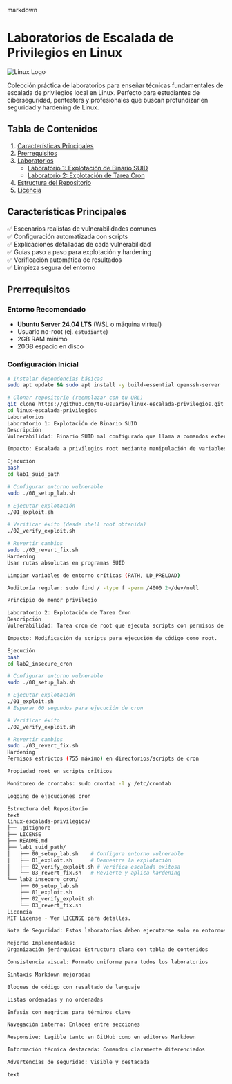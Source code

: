 markdown
# Laboratorios de Escalada de Privilegios en Linux

![Linux Logo](https://upload.wikimedia.org/wikipedia/commons/thumb/3/35/Tux.svg/1200px-Tux.svg.png)

Colección práctica de laboratorios para enseñar técnicas fundamentales de escalada de privilegios local en Linux. Perfecto para estudiantes de ciberseguridad, pentesters y profesionales que buscan profundizar en seguridad y hardening de Linux.

## Tabla de Contenidos
1. [Características Principales](#características-principales)
2. [Prerrequisitos](#prerrequisitos)
3. [Laboratorios](#laboratorios)
   - [Laboratorio 1: Explotación de Binario SUID](#laboratorio-1-explotación-de-binario-suid)
   - [Laboratorio 2: Explotación de Tarea Cron](#laboratorio-2-explotación-de-tarea-cron)
4. [Estructura del Repositorio](#estructura-del-repositorio)
5. [Licencia](#licencia)

## Características Principales
✅ Escenarios realistas de vulnerabilidades comunes  
✅ Configuración automatizada con scripts  
✅ Explicaciones detalladas de cada vulnerabilidad  
✅ Guías paso a paso para explotación y hardening  
✅ Verificación automática de resultados  
✅ Limpieza segura del entorno  

## Prerrequisitos
### Entorno Recomendado
- **Ubuntu Server 24.04 LTS** (WSL o máquina virtual)
- Usuario no-root (ej. `estudiante`)
- 2GB RAM mínimo
- 20GB espacio en disco

### Configuración Inicial
```bash
# Instalar dependencias básicas
sudo apt update && sudo apt install -y build-essential openssh-server

# Clonar repositorio (reemplazar con tu URL)
git clone https://github.com/tu-usuario/linux-escalada-privilegios.git
cd linux-escalada-privilegios
Laboratorios
Laboratorio 1: Explotación de Binario SUID
Descripción
Vulnerabilidad: Binario SUID mal configurado que llama a comandos externos sin rutas absolutas, permitiendo inyección de PATH.

Impacto: Escalada a privilegios root mediante manipulación de variables de entorno.

Ejecución
bash
cd lab1_suid_path

# Configurar entorno vulnerable
sudo ./00_setup_lab.sh

# Ejecutar explotación
./01_exploit.sh

# Verificar éxito (desde shell root obtenida)
./02_verify_exploit.sh

# Revertir cambios
sudo ./03_revert_fix.sh
Hardening
Usar rutas absolutas en programas SUID

Limpiar variables de entorno críticas (PATH, LD_PRELOAD)

Auditoría regular: sudo find / -type f -perm /4000 2>/dev/null

Principio de menor privilegio

Laboratorio 2: Explotación de Tarea Cron
Descripción
Vulnerabilidad: Tarea cron de root que ejecuta scripts con permisos de escritura globales.

Impacto: Modificación de scripts para ejecución de código como root.

Ejecución
bash
cd lab2_insecure_cron

# Configurar entorno vulnerable
sudo ./00_setup_lab.sh

# Ejecutar explotación
./01_exploit.sh
# Esperar 60 segundos para ejecución de cron

# Verificar éxito
./02_verify_exploit.sh

# Revertir cambios
sudo ./03_revert_fix.sh
Hardening
Permisos estrictos (755 máximo) en directorios/scripts de cron

Propiedad root en scripts críticos

Monitoreo de crontabs: sudo crontab -l y /etc/crontab

Logging de ejecuciones cron

Estructura del Repositorio
text
linux-escalada-privilegios/
├── .gitignore
├── LICENSE
├── README.md
├── lab1_suid_path/
│   ├── 00_setup_lab.sh    # Configura entorno vulnerable
│   ├── 01_exploit.sh      # Demuestra la explotación
│   ├── 02_verify_exploit.sh # Verifica escalada exitosa
│   └── 03_revert_fix.sh   # Revierte y aplica hardening
└── lab2_insecure_cron/
    ├── 00_setup_lab.sh
    ├── 01_exploit.sh
    ├── 02_verify_exploit.sh
    └── 03_revert_fix.sh
Licencia
MIT License - Ver LICENSE para detalles.

Nota de Seguridad: Estos laboratorios deben ejecutarse solo en entornos controlados y con permiso explícito. No utilizar en sistemas de producción o sin autorización.

Mejoras Implementadas:
Organización jerárquica: Estructura clara con tabla de contenidos

Consistencia visual: Formato uniforme para todos los laboratorios

Sintaxis Markdown mejorada:

Bloques de código con resaltado de lenguaje

Listas ordenadas y no ordenadas

Énfasis con negritas para términos clave

Navegación interna: Enlaces entre secciones

Responsive: Legible tanto en GitHub como en editores Markdown

Información técnica destacada: Comandos claramente diferenciados

Advertencias de seguridad: Visible y destacada

text
